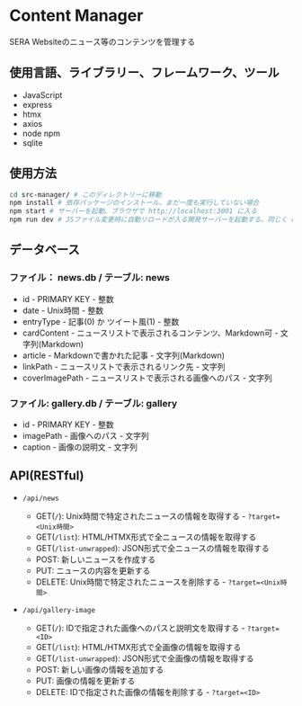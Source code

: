 # Content Manager

SERA Websiteのニュース等のコンテンツを管理する

## 使用言語、ライブラリー、フレームワーク、ツール

* JavaScript
* express
* htmx
* axios
* node npm
* sqlite

## 使用方法

```bash
cd src-manager/ # このディレクトリーに移動
npm install # 依存パッケージのインストール、まだ一度も実行していない場合
npm start # サーバーを起動、ブラウザで http://localhost:3001 に入る
npm run dev # JSファイル変更時に自動リロードが入る開発サーバーを起動する。同じく http://localhost:3001 でホストされる
```

## データベース

### ファイル： news.db / テーブル: news

* id - PRIMARY KEY - 整数
* date - Unix時間 - 整数
* entryType - 記事(0) か ツイート風(1) - 整数
* cardContent - ニュースリストで表示されるコンテンツ、Markdown可 - 文字列(Markdown)
* article - Markdownで書かれた記事 - 文字列(Markdown)
* linkPath - ニュースリストで表示されるリンク先 - 文字列
* coverImagePath - ニュースリストで表示される画像へのパス - 文字列

### ファイル: gallery.db / テーブル: gallery

* id - PRIMARY KEY - 整数
* imagePath - 画像へのパス - 文字列
* caption - 画像の説明文 - 文字列

## API(RESTful)

* `/api/news`
    * GET(`/`): Unix時間で特定されたニュースの情報を取得する - `?target=<Unix時間>`
    * GET(`/list`): HTML/HTMX形式で全ニュースの情報を取得する
    * GET(`/list-unwrapped`): JSON形式で全ニュースの情報を取得する
    * POST: 新しいニュースを作成する
    * PUT: ニュースの内容を更新する
    * DELETE: Unix時間で特定されたニュースを削除する - `?target=<Unix時間>`

* `/api/gallery-image`
    * GET(`/`): IDで指定された画像へのパスと説明文を取得する - `?target=<ID>`
    * GET(`/list`): HTML/HTMX形式で全画像の情報を取得する
    * GET(`/list-unwrapped`): JSON形式で全画像の情報を取得する
    * POST: 新しい画像の情報を追加する
    * PUT: 画像の情報を更新する
    * DELETE: IDで指定された画像の情報を削除する - `?target=<ID>`
